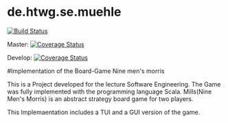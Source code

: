 # de.htwg.se.muehle

[![Build Status](https://travis-ci.org/CesimK/de.htwg.se.muehle.svg?branch=master)](https://travis-ci.org/CesimK/de.htwg.se.muehle)

Master: 
[![Coverage Status](https://coveralls.io/repos/github/CesimK/de.htwg.se.muehle/badge.svg?branch=master)](https://coveralls.io/github/CesimK/de.htwg.se.muehle?branch=master)

Develop:
[![Coverage Status](https://coveralls.io/repos/github/CesimK/de.htwg.se.muehle/badge.svg?branch=develop)](https://coveralls.io/github/CesimK/de.htwg.se.muehle?branch=develop)


#Implementation of the Board-Game Nine men's morris

This is a Project developed for the lecture Software Engineering. The Game was fully implemented with the programming language Scala.
Mills(Nine Men's Morris) is an abstract strategy board game for two players. 

This Implemaentation includes a TUI and a GUI version of the game.
